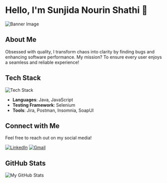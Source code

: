 # Hello, I'm Sunjida Nourin Shathi 👋

![Banner Image](F:\DOWNLOADS\1710062713557.jpg)

## About Me
Obsessed with quality, I transform chaos into clarity by finding bugs and enhancing software performance. My mission? To ensure every user enjoys a seamless and reliable experience!

## Tech Stack
![Tech Stack](https://yourimageurl.com/techstack.png)

- **Languages**: Java, JavaScript
- **Testing Framework**: Selenium
- **Tools**: Jira, Postman, Insomnia, SoapUI


## Connect with Me
Feel free to reach out on my social media!

[![LinkedIn](https://github.com/shikhar1020jais1/Git-Social/blob/master/Icons/LinkedIn.png)](https://www.linkedin.com/in/sunjidanourinshathi/)
[![Gmail](F:\DOWNLOADS\6f9bc3432d030c4d42d32b30898c7f1f.png)](mailto:sunjidanourinshathi89@gmail.com)

## GitHub Stats
![My GitHub Stats](https://github-readme-stats.vercel.app/api?username=SunjidaShathi&show_icons=true&theme=radical)
